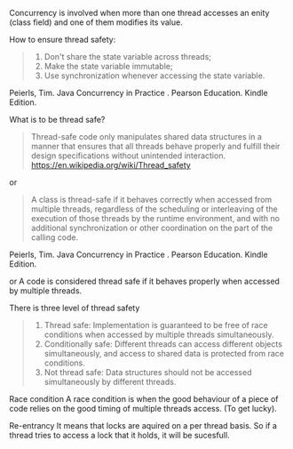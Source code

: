 

Concurrency is involved when more than one thread accesses an enity (class field) and one of them modifies its value.


How to ensure thread safety:
> 1. Don't share the state variable across threads;
> 2. Make the state variable immutable;
> 3. Use synchronization whenever accessing the state variable.

Peierls, Tim. Java Concurrency in Practice . Pearson Education. Kindle Edition. 


What is to be thread safe?
> Thread-safe code only manipulates shared data structures in a manner that ensures that all threads behave properly and fulfill their design specifications without unintended interaction. 
https://en.wikipedia.org/wiki/Thread_safety

or
> A class is thread-safe if it behaves correctly when accessed from multiple threads, regardless of the scheduling or interleaving of the execution of those threads by the runtime environment, and with no additional synchronization or other coordination on the part of the calling code.

Peierls, Tim. Java Concurrency in Practice . Pearson Education. Kindle Edition. 

or 
A code is considered thread safe if it behaves properly when accessed by multiple threads.

There is three level of thread safety
> 1. Thread safe: Implementation is guaranteed to be free of race conditions when accessed by multiple threads simultaneously.
> 2. Conditionally safe: Different threads can access different objects simultaneously, and access to shared data is protected from race conditions.
> 3. Not thread safe: Data structures should not be accessed simultaneously by different threads.

Race condition
A race condition is when the good behaviour of a piece of code relies on the good timing of multiple threads access. (To get lucky).

Re-entrancy
It means that locks are aquired on a per thread basis. So if a thread tries to access a lock that it holds, it will be sucesfull.


